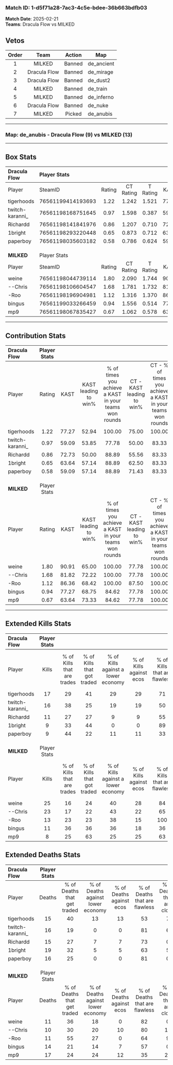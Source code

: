 ### Match ID: 1-d5f71a28-7ac3-4c5e-bdee-36b663bdfb03  
**Match Date**: 2025-02-21  
**Teams**: Dracula Flow vs MILKED  

## Vetos  

| Order | Team | Action | Map |
| :---: | :--: | :----: | --- |
| 1 | MILKED | Banned | de_ancient |
| 2 | Dracula Flow | Banned | de_mirage |
| 3 | Dracula Flow | Banned | de_dust2 |
| 4 | MILKED | Banned | de_train |
| 5 | MILKED | Banned | de_inferno |
| 6 | Dracula Flow | Banned | de_nuke |
| 7 | MILKED | Picked | de_anubis |

---  

### **Map**: de_anubis - Dracula Flow (9) vs MILKED (13)  
---  

## Box Stats  

| **Dracula Flow** | Player Stats      |        |           |          |       |       |       |         |        |      |     |
| :- | :- | :-: | :-: | :-: | :-: | :-: | :-: | :-: | :-: | :-: | :-: |
| Player           | SteamID           | Rating | CT Rating | T Rating | KAST  |  ADR  | Kills | Assists | Deaths | K/D  | HS% |
| tigerhoods       | 76561199414193693 |  1.22  |   1.242   |  1.521   | 77.27 | 84.6  |  17   |    5    |   15   | 1.13 | 29  |
| twitch-karanni_  | 76561198168751645 |  0.97  |   1.598   |  0.387   | 59.09 | 72.1  |  16   |    2    |   16   | 1.00 | 37  |
| Richardd         | 76561198141841976 |  0.86  |   1.207   |  0.710   | 72.73 | 58.6  |  11   |    3    |   15   | 0.73 | 90  |
| 1bright          | 76561198293220448 |  0.65  |   0.873   |  0.712   | 63.64 | 65.1  |   9   |    6    |   19   | 0.47 | 22  |
| paperboy         | 76561198035603182 |  0.58  |   0.786   |  0.624   | 59.09 | 34.9  |   9   |    1    |   16   | 0.56 | 55  |
|                  |                   |        |           |          |       |       |       |         |        |      |     |
|                  |                   |        |           |          |       |       |       |         |        |      |     |
|                  |                   |        |           |          |       |       |       |         |        |      |     |
| **MILKED**       | Player Stats      |        |           |          |       |       |       |         |        |      |     |
| Player           | SteamID           | Rating | CT Rating | T Rating | KAST  |  ADR  | Kills | Assists | Deaths | K/D  | HS% |
| weine            | 76561198044739114 |  1.80  |   2.090   |  1.744   | 90.91 | 107.9 |  25   |    4    |   11   | 2.27 | 36  |
| --Chris          | 76561198106604547 |  1.68  |   1.781   |  1.732   | 81.82 | 104.1 |  23   |    6    |   10   | 2.30 | 56  |
| -Roo             | 76561198196904981 |  1.12  |   1.316   |  1.370   | 86.36 | 52.0  |  13   |    4    |   11   | 1.18 | 61  |
| bingus           | 76561199033266459 |  0.94  |   1.556   |  0.514   | 77.27 | 61.6  |  11   |    5    |   14   | 0.79 | 63  |
| mp9              | 76561198067835427 |  0.67  |   1.062   |  0.578   | 63.64 | 67.4  |   8   |    5    |   17   | 0.47 | 50  |
---  

## Contribution Stats  

| **Dracula Flow** | Player Stats |       |                      |                                                        |                           |                                                             |                          |                                                            |
| :- | :-: | :-: | :-: | :-: | :-: | :-: | :-: | :-: |
| Player           |    Rating    | KAST  | KAST leading to win% | % of times you achieve a KAST in your teams won rounds | CT - KAST leading to win% | CT - % of times you achieve a KAST in your teams won rounds | T - KAST leading to win% | T - % of times you achieve a KAST in your teams won rounds |
| tigerhoods       |     1.22     | 77.27 |        52.94         |                         100.00                         |           75.00           |                           100.00                            |          33.33           |                           100.00                           |
| twitch-karanni_  |     0.97     | 59.09 |        53.85         |                         77.78                          |           50.00           |                            83.33                            |          66.67           |                           66.67                            |
| Richardd         |     0.86     | 72.73 |        50.00         |                         88.89                          |           55.56           |                            83.33                            |          42.86           |                           100.00                           |
| 1bright          |     0.65     | 63.64 |        57.14         |                         88.89                          |           62.50           |                            83.33                            |          50.00           |                           100.00                           |
| paperboy         |     0.58     | 59.09 |        57.14         |                         88.89                          |           71.43           |                            83.33                            |          42.86           |                           100.00                           |
|                  |              |       |                      |                                                        |                           |                                                             |                          |                                                            |
|                  |              |       |                      |                                                        |                           |                                                             |                          |                                                            |
|                  |              |       |                      |                                                        |                           |                                                             |                          |                                                            |
| **MILKED**       | Player Stats |       |                      |                                                        |                           |                                                             |                          |                                                            |
| Player           |    Rating    | KAST  | KAST leading to win% | % of times you achieve a KAST in your teams won rounds | CT - KAST leading to win% | CT - % of times you achieve a KAST in your teams won rounds | T - KAST leading to win% | T - % of times you achieve a KAST in your teams won rounds |
| weine            |     1.80     | 90.91 |        65.00         |                         100.00                         |           77.78           |                           100.00                            |          54.55           |                           100.00                           |
| --Chris          |     1.68     | 81.82 |        72.22         |                         100.00                         |           77.78           |                           100.00                            |          66.67           |                           100.00                           |
| -Roo             |     1.12     | 86.36 |        68.42         |                         100.00                         |           87.50           |                           100.00                            |          54.55           |                           100.00                           |
| bingus           |     0.94     | 77.27 |        68.75         |                         84.62                          |           77.78           |                           100.00                            |          57.14           |                           66.67                            |
| mp9              |     0.67     | 63.64 |        73.33         |                         84.62                          |           77.78           |                           100.00                            |          66.67           |                           66.67                            |
---  

## Extended Kills Stats  

| **Dracula Flow** | Player Stats |                            |                            |                                    |                         |                              |                                 |                                       |                    |           |
| :- | :-: | :-: | :-: | :-: | :-: | :-: | :-: | :-: | :-: | :-: |
| Player           |    Kills     | % of Kills that are trades | % of Kills that got traded | % of Kills against a lower economy | % of Kills against ecos | % of Kills that are flawless | % of Kills that are close duels | % of Kills that are assisted by flash | Pistol Round Kills | AWP Kills |
| tigerhoods       |      17      |             29             |             41             |                 29                 |           29            |              71              |                6                |                   0                   |         0          |     0     |
| twitch-karanni_  |      16      |             38             |             25             |                 19                 |           19            |              50              |                6                |                   6                   |         2          |     1     |
| Richardd         |      11      |             27             |             27             |                 9                  |            9            |              55              |               27                |                   9                   |         1          |     0     |
| 1bright          |      9       |             33             |             44             |                 0                  |            0            |              89              |                0                |                   0                   |         0          |     0     |
| paperboy         |      9       |             44             |             22             |                 11                 |           11            |              33              |               11                |                   0                   |         1          |     0     |
|                  |              |                            |                            |                                    |                         |                              |                                 |                                       |                    |           |
|                  |              |                            |                            |                                    |                         |                              |                                 |                                       |                    |           |
|                  |              |                            |                            |                                    |                         |                              |                                 |                                       |                    |           |
| **MILKED**       | Player Stats |                            |                            |                                    |                         |                              |                                 |                                       |                    |           |
| Player           |    Kills     | % of Kills that are trades | % of Kills that got traded | % of Kills against a lower economy | % of Kills against ecos | % of Kills that are flawless | % of Kills that are close duels | % of Kills that are assisted by flash | Pistol Round Kills | AWP Kills |
| weine            |      25      |             16             |             24             |                 40                 |           28            |              84              |                4                |                   8                   |         4          |    10     |
| --Chris          |      23      |             17             |             22             |                 43                 |           22            |              65              |                4                |                   4                   |         2          |     0     |
| -Roo             |      13      |             23             |             23             |                 38                 |           15            |             100              |                0                |                   0                   |         1          |     0     |
| bingus           |      11      |             36             |             36             |                 36                 |           18            |              36              |                0                |                   9                   |         2          |     0     |
| mp9              |      8       |             25             |             63             |                 25                 |           25            |              63              |               13                |                   0                   |         1          |     0     |
## Extended Deaths Stats  

| **Dracula Flow** | Player Stats |                             |                                   |                          |                               |                            |                           |               |
| :- | :-: | :-: | :-: | :-: | :-: | :-: | :-: | :-: |
| Player           |    Deaths    | % of Deaths that get traded | % of Deaths against lower economy | % of Deaths against ecos | % of Deaths that are flawless | % of Deaths that are close | % of Deaths while blinded | Deaths to AWP |
| tigerhoods       |      15      |             40              |                13                 |            13            |              53               |             7              |            13             |       1       |
| twitch-karanni_  |      16      |             19              |                 0                 |            0             |              81               |             6              |             0             |       2       |
| Richardd         |      15      |             27              |                 7                 |            7             |              73               |             0              |             0             |       1       |
| 1bright          |      19      |             32              |                 5                 |            5             |              63               |             5              |            11             |       4       |
| paperboy         |      16      |             25              |                 0                 |            0             |              81               |             0              |             0             |       2       |
|                  |              |                             |                                   |                          |                               |                            |                           |               |
|                  |              |                             |                                   |                          |                               |                            |                           |               |
|                  |              |                             |                                   |                          |                               |                            |                           |               |
| **MILKED**       | Player Stats |                             |                                   |                          |                               |                            |                           |               |
| Player           |    Deaths    | % of Deaths that get traded | % of Deaths against lower economy | % of Deaths against ecos | % of Deaths that are flawless | % of Deaths that are close | % of Deaths while blinded | Deaths to AWP |
| weine            |      11      |             36              |                18                 |            0             |              82               |             0              |             0             |       0       |
| --Chris          |      10      |             30              |                20                 |            10            |              80               |             10             |             0             |       0       |
| -Roo             |      11      |             55              |                27                 |            0             |              64               |             9              |             0             |       0       |
| bingus           |      14      |             21              |                14                 |            7             |              57               |             0              |             7             |       0       |
| mp9              |      17      |             24              |                24                 |            12            |              35               |             24             |             6             |       1       |
